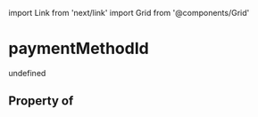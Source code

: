 import Link from 'next/link'
import Grid from '@components/Grid'

# paymentMethodId

undefined

## Property of



